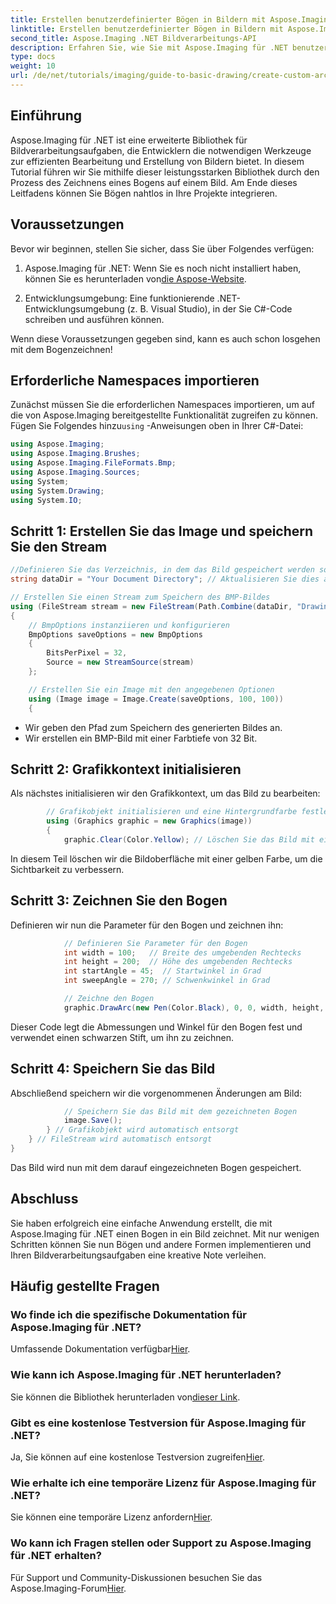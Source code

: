 ```yaml
---
title: Erstellen benutzerdefinierter Bögen in Bildern mit Aspose.Imaging für .NET
linktitle: Erstellen benutzerdefinierter Bögen in Bildern mit Aspose.Imaging für .NET
second_title: Aspose.Imaging .NET Bildverarbeitungs-API
description: Erfahren Sie, wie Sie mit Aspose.Imaging für .NET benutzerdefinierte Bögen in Bildern zeichnen. Befolgen Sie die Schritt-für-Schritt-Anleitung, um Ihr Bild einzurichten, den Grafikkontext zu initialisieren, Bogenparameter zu definieren und die endgültige Ausgabe zu speichern.
type: docs
weight: 10
url: /de/net/tutorials/imaging/guide-to-basic-drawing/create-custom-arc-in-images/
---
```

## Einführung

Aspose.Imaging für .NET ist eine erweiterte Bibliothek für Bildverarbeitungsaufgaben, die Entwicklern die notwendigen Werkzeuge zur effizienten Bearbeitung und Erstellung von Bildern bietet. In diesem Tutorial führen wir Sie mithilfe dieser leistungsstarken Bibliothek durch den Prozess des Zeichnens eines Bogens auf einem Bild. Am Ende dieses Leitfadens können Sie Bögen nahtlos in Ihre Projekte integrieren.

## Voraussetzungen

Bevor wir beginnen, stellen Sie sicher, dass Sie über Folgendes verfügen:

1.  Aspose.Imaging für .NET: Wenn Sie es noch nicht installiert haben, können Sie es herunterladen von[die Aspose-Website](https://releases.aspose.com/imaging/net/).

2. Entwicklungsumgebung: Eine funktionierende .NET-Entwicklungsumgebung (z. B. Visual Studio), in der Sie C#-Code schreiben und ausführen können.

Wenn diese Voraussetzungen gegeben sind, kann es auch schon losgehen mit dem Bogenzeichnen!

## Erforderliche Namespaces importieren

 Zunächst müssen Sie die erforderlichen Namespaces importieren, um auf die von Aspose.Imaging bereitgestellte Funktionalität zugreifen zu können. Fügen Sie Folgendes hinzu`using` -Anweisungen oben in Ihrer C#-Datei:

```csharp
using Aspose.Imaging;
using Aspose.Imaging.Brushes;
using Aspose.Imaging.FileFormats.Bmp;
using Aspose.Imaging.Sources;
using System;
using System.Drawing;
using System.IO;
```

## Schritt 1: Erstellen Sie das Image und speichern Sie den Stream

```csharp
//Definieren Sie das Verzeichnis, in dem das Bild gespeichert werden soll
string dataDir = "Your Document Directory"; // Aktualisieren Sie dies auf Ihren bevorzugten Pfad

// Erstellen Sie einen Stream zum Speichern des BMP-Bildes
using (FileStream stream = new FileStream(Path.Combine(dataDir, "DrawingArc_out.bmp"), FileMode.Create))
{
    // BmpOptions instanziieren und konfigurieren
    BmpOptions saveOptions = new BmpOptions
    {
        BitsPerPixel = 32,
        Source = new StreamSource(stream)
    };

    // Erstellen Sie ein Image mit den angegebenen Optionen
    using (Image image = Image.Create(saveOptions, 100, 100))
    {
```

- Wir geben den Pfad zum Speichern des generierten Bildes an.
- Wir erstellen ein BMP-Bild mit einer Farbtiefe von 32 Bit.

## Schritt 2: Grafikkontext initialisieren

Als nächstes initialisieren wir den Grafikkontext, um das Bild zu bearbeiten:

```csharp
        // Grafikobjekt initialisieren und eine Hintergrundfarbe festlegen
        using (Graphics graphic = new Graphics(image))
        {
            graphic.Clear(Color.Yellow); // Löschen Sie das Bild mit einem gelben Hintergrund
```

In diesem Teil löschen wir die Bildoberfläche mit einer gelben Farbe, um die Sichtbarkeit zu verbessern.

## Schritt 3: Zeichnen Sie den Bogen

Definieren wir nun die Parameter für den Bogen und zeichnen ihn:

```csharp
            // Definieren Sie Parameter für den Bogen
            int width = 100;   // Breite des umgebenden Rechtecks
            int height = 200;  // Höhe des umgebenden Rechtecks
            int startAngle = 45;  // Startwinkel in Grad
            int sweepAngle = 270; // Schwenkwinkel in Grad

            // Zeichne den Bogen
            graphic.DrawArc(new Pen(Color.Black), 0, 0, width, height, startAngle, sweepAngle);
```

Dieser Code legt die Abmessungen und Winkel für den Bogen fest und verwendet einen schwarzen Stift, um ihn zu zeichnen.

## Schritt 4: Speichern Sie das Bild

Abschließend speichern wir die vorgenommenen Änderungen am Bild:

```csharp
            // Speichern Sie das Bild mit dem gezeichneten Bogen
            image.Save();
        } // Grafikobjekt wird automatisch entsorgt
    } // FileStream wird automatisch entsorgt
}
```

Das Bild wird nun mit dem darauf eingezeichneten Bogen gespeichert.

## Abschluss

Sie haben erfolgreich eine einfache Anwendung erstellt, die mit Aspose.Imaging für .NET einen Bogen in ein Bild zeichnet. Mit nur wenigen Schritten können Sie nun Bögen und andere Formen implementieren und Ihren Bildverarbeitungsaufgaben eine kreative Note verleihen.

## Häufig gestellte Fragen

### Wo finde ich die spezifische Dokumentation für Aspose.Imaging für .NET?

 Umfassende Dokumentation verfügbar[Hier](https://reference.aspose.com/imaging/net/).

### Wie kann ich Aspose.Imaging für .NET herunterladen?

 Sie können die Bibliothek herunterladen von[dieser Link](https://releases.aspose.com/imaging/net/).

### Gibt es eine kostenlose Testversion für Aspose.Imaging für .NET?

 Ja, Sie können auf eine kostenlose Testversion zugreifen[Hier](https://releases.aspose.com/).

### Wie erhalte ich eine temporäre Lizenz für Aspose.Imaging für .NET?

 Sie können eine temporäre Lizenz anfordern[Hier](https://purchase.conholdate.com/temporary-license/).

### Wo kann ich Fragen stellen oder Support zu Aspose.Imaging für .NET erhalten?

 Für Support und Community-Diskussionen besuchen Sie das Aspose.Imaging-Forum[Hier](https://forum.aspose.com/).
